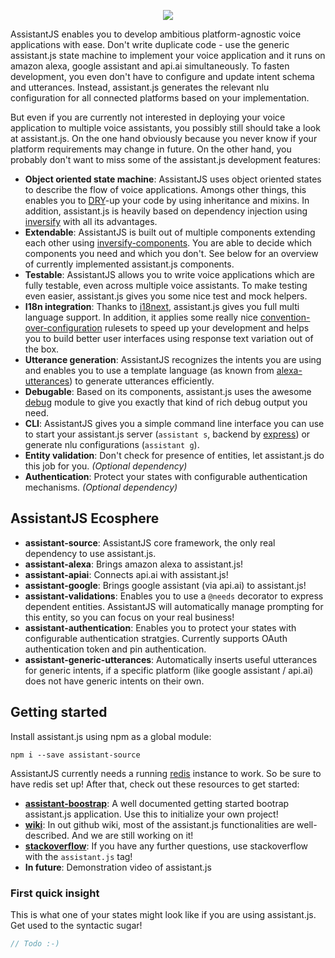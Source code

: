 <p align="center"><img src="http://www.antonius-ostermann.de/assets/images/assistantjs.png"></p>
AssistantJS enables you to develop ambitious platform-agnostic voice applications with ease. Don't write duplicate code - use the generic assistant.js
state machine to implement your voice application and it runs on amazon alexa, google assistant and api.ai simultaneously. To fasten development,
you even don't have to configure and update intent schema and utterances. Instead, assistant.js generates the relevant nlu configuration for all connected platforms
based on your implementation.

But even if you are currently not interested in deploying your voice application to multiple voice assistants, you possibly still should take a look at assistant.js.
On the one hand obviously because you never know if your platform requirements may change in future. 
On the other hand, you probably don't want to miss some of the assistant.js development features:
- **Object oriented state machine**: AssistantJS uses object oriented states to describe the flow of voice applications.  Amongs other things, this enables you to [DRY][1]-up your code by using inheritance and mixins. 
In addition, assistant.js is heavily based on dependency injection using [inversify][2] with all its advantages.
- **Extendable**: AssistantJS is built out of multiple components extending each other using [inversify-components][3]. You are able to decide which components you need and which you don't. See below for an overview 
of currently implemented assistant.js components.
- **Testable**: AssistantJS allows you to write voice applications which are fully testable, even across multiple voice assistants. To make testing even easier, assistant.js gives you some nice test and mock helpers.
- **I18n integration**: Thanks to [i18next][5], assistant.js gives you full multi language support. In addition, it applies some really nice [convention-over-configuration][6] rulesets to speed up your development and
helps you to build better user interfaces using response text variation out of the box.
- **Utterance generation**: AssistantJS recognizes the intents you are using and enables you to use a template language (as known from [alexa-utterances][7]) to generate utterances efficiently.
- **Debugable**: Based on its components, assistant.js uses the awesome [debug][4] module to give you exactly that kind of rich debug output you need.
- **CLI**: AssistantJS gives you a simple command line interface you can use to start your assistant.js server (`assistant s`, backend by [express][8]) or generate nlu configurations (`assistant g`).
- **Entity validation**: Don't check for presence of entities, let assistant.js do this job for you. *(Optional dependency)*
- **Authentication**: Protect your states with configurable authentication mechanisms. *(Optional dependency)*

## AssistantJS Ecosphere
- **assistant-source**: AssistantJS core framework, the only real dependency to use assistant.js.
- **assistant-alexa**: Brings amazon alexa to assistant.js!
- **assistant-apiai**: Connects api.ai with assistant.js!
- **assistant-google**: Brings google assistant (via api.ai) to assistant.js!
- **assistant-validations**: Enables you to use a `@needs` decorator to express dependent entities. AssistantJS will automatically manage prompting for this entity, so you can focus on your real business!
- **assistant-authentication**: Enables you to protect your states with configurable authentication stratgies. Currently supports OAuth authentication token and pin authentication.
- **assistant-generic-utterances**: Automatically inserts useful utterances for generic intents, if a specific platform (like google assistant / api.ai) does not have generic intents on their own.

## Getting started
Install assistant.js using npm as a global module:

`npm i --save assistant-source`

AssistantJS currently needs a running [redis][9] instance to work. So be sure to have redis set up! After that, check out these resources to get started:
- **[assistant-boostrap][10]**: A well documented getting started bootrap assistant.js application. Use this to initialize your own project!
- **[wiki][11]**: In out github wiki, most of the assistant.js functionalities are well-described. And we are still working on it!
- **[stackoverflow][12]**: If you have any further questions, use stackoverflow with the `assistant.js` tag!
- **In future**: Demonstration video of assistant.js

### First quick insight
This is what one of your states might look like if you are using assistant.js. Get used to the syntactic sugar!

```typescript
// Todo :-)
```

[1]: https://en.wikipedia.org/wiki/Don%27t_repeat_yourself
[2]: http://inversify.io/
[3]: https://github.com/webcomputing/inversify-components
[4]: https://www.npmjs.com/package/debug
[5]: https://www.i18next.com/
[6]: https://en.wikipedia.org/wiki/Convention_over_configuration
[7]: https://github.com/alexa-js/alexa-utterances
[8]: http://expressjs.com
[9]: https://redis.io/
[10]: https://github.com/webcomputing/assistant-bootstrap
[11]: https://github.com/webcomputing/AssistantJS/wiki
[12]: https://stackoverflow.com/